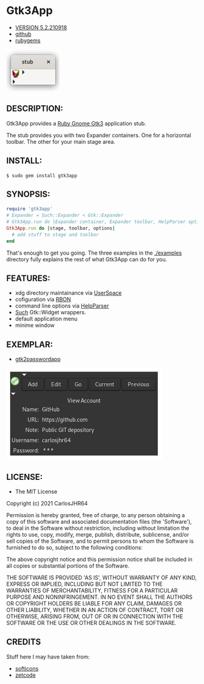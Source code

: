 # Gtk3App

* [VERSION 5.2.210918](https://github.com/carlosjhr64/gtk3app/releases)
* [github](https://www.github.com/carlosjhr64/gtk3app)
* [rubygems](https://rubygems.org/gems/gtk3app)

![stub](examples/stub.png)

## DESCRIPTION:

Gtk3App provides a
[Ruby Gnome Gtk3](https://rubygems.org/gems/gtk3)
application stub.

The stub provides you with two Expander containers.
One for a horizontal toolbar.
The other for your main stage area.

## INSTALL:

```shell
$ sudo gem install gtk3app
```

## SYNOPSIS:

```ruby
require 'gtk3app'
# Expander = Such::Expander < Gtk::Expander
# Gtk3App.run do |Expander container, Expander toolbar, HelpParser options|
Gtk3App.run do |stage, toolbar, options|
  # add stuff to stage and toolbar 
end
```

That's enough to get you going.
The three examples in the [./examples](https://github.com/carlosjhr64/gtk3app/tree/master/examples)
directory fully explains the rest of what Gtk3App can do for you.

## FEATURES:

* xdg directory maintainance via [UserSpace](https://www.github.com/carlosjhr64/user_space)
* cofiguration via [RBON](https://www.github.com/carlosjhr64/rbon)
* command line options via [HelpParser](https://www.github.com/carlosjhr64/Ruby-HelpParser)
* [Such](https://github.com/carlosjhr64/Such) Gtk::Widget wrappers.
* default application menu
* minime window

## EXEMPLAR:

* [gtk2passwordapp](https://github.com/carlosjhr64/gtk2passwordapp)

![demo](examples/demo.png)

## LICENSE:

* The MIT License

Copyright (c) 2021 CarlosJHR64

Permission is hereby granted, free of charge, to any person obtaining
a copy of this software and associated documentation files (the
'Software'), to deal in the Software without restriction, including
without limitation the rights to use, copy, modify, merge, publish,
distribute, sublicense, and/or sell copies of the Software, and to
permit persons to whom the Software is furnished to do so, subject to
the following conditions:

The above copyright notice and this permission notice shall be
included in all copies or substantial portions of the Software.

THE SOFTWARE IS PROVIDED 'AS IS', WITHOUT WARRANTY OF ANY KIND,
EXPRESS OR IMPLIED, INCLUDING BUT NOT LIMITED TO THE WARRANTIES OF
MERCHANTABILITY, FITNESS FOR A PARTICULAR PURPOSE AND NONINFRINGEMENT.
IN NO EVENT SHALL THE AUTHORS OR COPYRIGHT HOLDERS BE LIABLE FOR ANY
CLAIM, DAMAGES OR OTHER LIABILITY, WHETHER IN AN ACTION OF CONTRACT,
TORT OR OTHERWISE, ARISING FROM, OUT OF OR IN CONNECTION WITH THE
SOFTWARE OR THE USE OR OTHER DEALINGS IN THE SOFTWARE.

## CREDITS

Stuff here I may have taken from:

* [softicons](http://www.softicons.com/application-icons/ruby-programming-icons-by-ahmad-galal/ruby-gtk-icon)
* [zetcode](http://zetcode.com/gui/rubygtk/)
